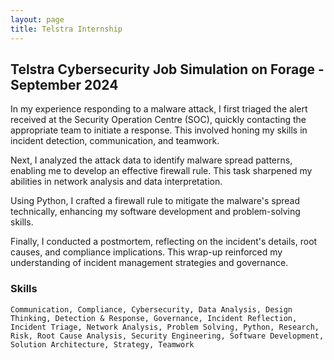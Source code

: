 ```yaml
---
layout: page
title: Telstra Internship
---
```


## Telstra Cybersecurity Job Simulation on Forage - September 2024

In my experience responding to a malware attack, I first triaged the alert received at the Security Operation Centre (SOC), quickly contacting the appropriate team to initiate a response. This involved honing my skills in incident detection, communication, and teamwork.

Next, I analyzed the attack data to identify malware spread patterns, enabling me to develop an effective firewall rule. This task sharpened my abilities in network analysis and data interpretation.

Using Python, I crafted a firewall rule to mitigate the malware's spread technically, enhancing my software development and problem-solving skills.

Finally, I conducted a postmortem, reflecting on the incident's details, root causes, and compliance implications. This wrap-up reinforced my understanding of incident management strategies and governance.


### Skills

```
Communication, Compliance, Cybersecurity, Data Analysis, Design Thinking, Detection & Response, Governance, Incident Reflection, Incident Triage, Network Analysis, Problem Solving, Python, Research, Risk, Root Cause Analysis, Security Engineering, Software Development, Solution Architecture, Strategy, Teamwork

```

